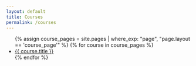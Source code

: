 ```yaml
---
layout: default
title: Courses
permalink: /courses
---
```


<ul>
  {% assign course_pages = site.pages | where_exp: "page", "page.layout == 'course_page'" %}
  {% for course in course_pages %}
    <li><a href="{{ course.url | relative_url }}">{{ course.title }}</a></li>
  {% endfor %}
</ul>